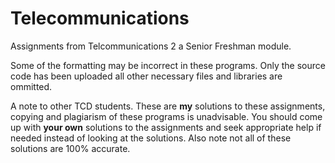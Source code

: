# Telecommunications
Assignments from Telcommunications 2 a Senior Freshman module. 

Some of the formatting may be incorrect in these programs. Only the source code has been uploaded all other necessary files and libraries are ommitted.

A note to other TCD students. These are **my** solutions to these assignments, copying and plagiarism of these programs is unadvisable. You should come up with **your own** solutions to the assignments and seek appropriate help if needed instead of looking at the solutions. Also note not all of these solutions are 100% accurate.
